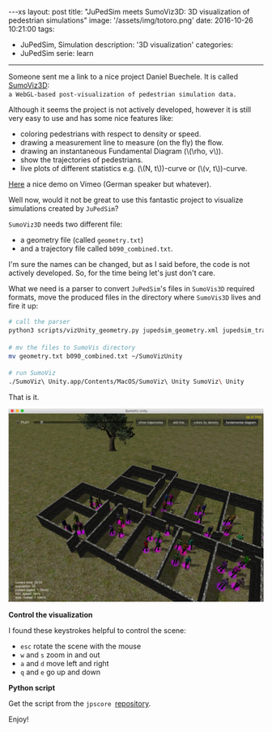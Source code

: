 ---xs
layout: post
title:  "JuPedSim meets SumoViz3D: 3D visualization of pedestrian simulations"
image: '/assets/img/totoro.png'
date:   2016-10-26 10:21:00
tags:
- JuPedSim, Simulation
description: '3D visualization'
categories:
- JuPedSim
serie: learn
---

<script src="https://cdn.mathjax.org/mathjax/latest/MathJax.js?config=TeX-AMS-MML_HTMLorMML" type="text/javascript"></script>

 Someone sent me a link to a nice project Daniel Buechele.
 It is called [SumoViz3D](https://github.com/danielbuechele/SumoViz3D):  
`a WebGL-based post-visualization of pedestrian simulation data.` 
 
 
 Although it seems the project is not actively developed, however it is still very easy to use and has some nice features
 like:
 
 - coloring pedestrians with respect to density or speed.
 - drawing a measurement line to measure (on the fly) the flow. 
 - drawing an instantaneous Fundamental Diagram (\\(\rho, v\\)).
 - show the trajectories of pedestrians.
 - live plots of different statistics e.g. (\\(N, t\\))-curve or (\\(v, t\\))-curve.

[Here](https://vimeo.com/100908789) a nice demo on Vimeo (German speaker but whatever).

Well now, would it not be great to use this fantastic project to visualize simulations created by `JuPedSim`?

`SumoViz3D` needs two different file: 

- a geometry file (called `geometry.txt`) 
- and a trajectory file called `b090_combined.txt`.

I'm sure the names can be changed, but as I said before, the code is not actively developed. So, for the time being
 let's just don't care. 
 
What we need is a parser to convert `JuPedSim`'s files in `SumoVis3D` required formats, move the 
produced files in the directory where `SumoVis3D` lives and fire it up:

```bash
# call the parser 
python3 scripts/vizUnity_geometry.py jupedsim_geometry.xml jupedsim_trajectory.xml

# mv the files to SumoVis directory
mv geometry.txt b090_combined.txt ~/SumoVizUnity

# run SumoViz
./SumoViz\ Unity.app/Contents/MacOS/SumoViz\ Unity SumoViz\ Unity
```

That is it. 

![simulation](../assets/img/sumoviz.png)


**Control the visualization**

I found these keystrokes helpful to control the scene: 

- `esc` rotate the scene with the mouse
- `w` and `s` zoom in and out
- `a` and `d` move left and right
- `q` and `e` go up and down

**Python script** 

Get the script from the `jpscore `[repository](https://cst.version.fz-juelich.de/jupedsim/jpscore/blob/develop/scripts/vizUnity_geometry.py). 

Enjoy!


